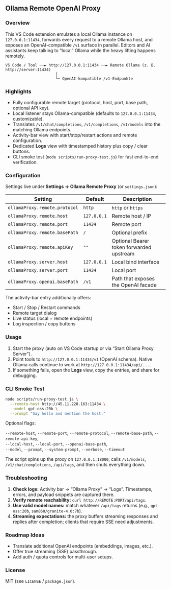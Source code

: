 ## Ollama Remote OpenAI Proxy

### Overview

This VS Code extension emulates a local Ollama instance on `127.0.0.1:11434`, forwards every request to a remote Ollama host, and exposes an OpenAI-compatible `/v1` surface in parallel. Editors and AI assistants keep talking to “local” Ollama while the heavy lifting happens remotely.

```
VS Code / Tool ──► http://127.0.0.1:11434 ──► Remote Ollama (z. B. http://server:11434)
                      │
                      └─ OpenAI-kompatible /v1-Endpunkte
```

### Highlights

- Fully configurable remote target (protocol, host, port, base path, optional API key).
- Local listener stays Ollama-compatible (defaults to `127.0.0.1:11434`, customizable).
- Translates `/v1/chat/completions`, `/v1/completions`, `/v1/models` into the matching Ollama endpoints.
- Activity-bar view with start/stop/restart actions and remote configuration.
- Dedicated **Logs** view with timestamped history plus copy / clear buttons.
- CLI smoke test (`node scripts/run-proxy-test.js`) for fast end-to-end verification.

### Configuration

Settings live under **Settings → Ollama Remote Proxy** (or `settings.json`):

| Setting                         | Default   | Description |
|---------------------------------|-----------|--------------|
| `ollamaProxy.remote.protocol`   | `http`    | `http` or `https` |
| `ollamaProxy.remote.host`       | `127.0.0.1` | Remote host / IP |
| `ollamaProxy.remote.port`       | `11434`   | Remote port |
| `ollamaProxy.remote.basePath`   | `/`       | Optional prefix |
| `ollamaProxy.remote.apiKey`     | `""`      | Optional Bearer token forwarded upstream |
| `ollamaProxy.server.host`       | `127.0.0.1` | Local bind interface |
| `ollamaProxy.server.port`       | `11434`   | Local port |
| `ollamaProxy.openai.basePath`   | `/v1`     | Path that exposes the OpenAI facade |

The activity-bar entry additionally offers:

- Start / Stop / Restart commands
- Remote target dialog
- Live status (local + remote endpoints)
- Log inspection / copy buttons

### Usage

1. Start the proxy (auto on VS Code startup or via “Start Ollama Proxy Server”).
2. Point tools to `http://127.0.0.1:11434/v1` (OpenAI schema). Native Ollama calls continue to work at `http://127.0.0.1:11434/api/...`.
3. If something fails, open the **Logs** view, copy the entries, and share for debugging.

### CLI Smoke Test

```bash
node scripts/run-proxy-test.js \
  --remote-host http://45.11.228.163:11434 \
  --model gpt-oss:20b \
  --prompt "Say hello and mention the host."
```

Optional flags:

`--remote-host`, `--remote-port`, `--remote-protocol`, `--remote-base-path`, `--remote-api-key`,  
`--local-host`, `--local-port`, `--openai-base-path`,  
`--model`, `--prompt`, `--system-prompt`, `--verbose`, `--timeout`

The script spins up the proxy on `127.0.0.1:18000`, calls `/v1/models`, `/v1/chat/completions`, `/api/tags`, and then shuts everything down.

### Troubleshooting

1. **Check logs:** Activity bar → “Ollama Proxy” → “Logs”. Timestamps, errors, and payload snippets are captured there.
2. **Verify remote reachability:** `curl http://REMOTE:PORT/api/tags`.
3. **Use valid model names:** match whatever `/api/tags` returns (e.g., `gpt-oss:20b`, `sam860/granite-4.0:7b`).
4. **Streaming expectations:** the proxy buffers streaming responses and replies after completion; clients that require SSE need adjustments.

### Roadmap Ideas

- Translate additional OpenAI endpoints (embeddings, images, etc.).
- Offer true streaming (SSE) passthrough.
- Add auth / quota controls for multi-user setups.

### License

MIT (see `LICENSE` / `package.json`).
